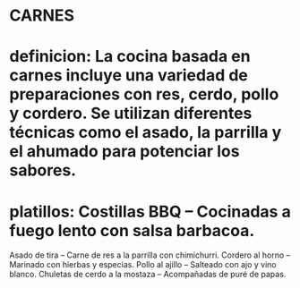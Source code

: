 # CARNES
# definicion:  La cocina basada en carnes incluye una variedad de preparaciones con res, cerdo, pollo y cordero. Se utilizan diferentes técnicas como el asado, la parrilla y el ahumado para potenciar los sabores.
# platillos: Costillas BBQ – Cocinadas a fuego lento con salsa barbacoa.
Asado de tira – Carne de res a la parrilla con chimichurri.
Cordero al horno – Marinado con hierbas y especias.
Pollo al ajillo – Salteado con ajo y vino blanco.
Chuletas de cerdo a la mostaza – Acompañadas de puré de papas.

